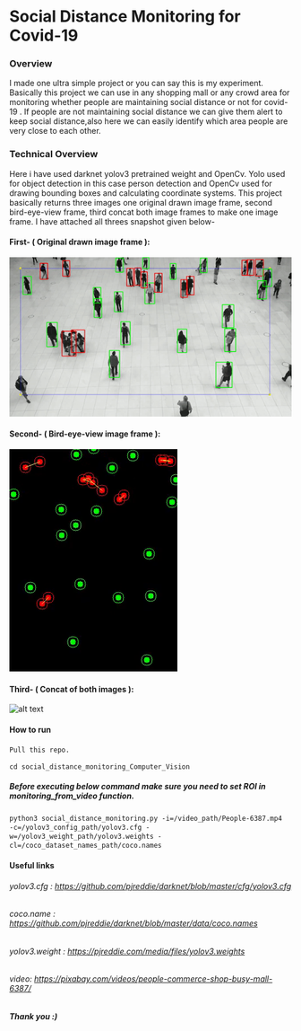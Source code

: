 # Social Distance Monitoring for Covid-19
### Overview

I made one ultra simple project or you can say this is my experiment. Basically this project we can use in any shopping mall or any crowd area for monitoring whether people are maintaining social distance or not for covid-19 . If people are not maintaining social distance we can give them alert to keep social distance,also here we can easily identify which area people are very close to each other.

### Technical Overview

Here i have used darknet yolov3 pretrained weight and OpenCv. Yolo used for object detection in this case person detection and OpenCv used for drawing bounding boxes and calculating coordinate systems. This project basically returns three images one original drawn image frame, second bird-eye-view frame, third concat both image frames to make one image frame. I have attached all threes snapshot given below-

#### First- ( Original drawn image frame ):
![alt text](https://github.com/AMIYAMAITY/social_distance_monitoring_Computer_Vision/blob/master/images/social_distance_monitoring_original_frame.gif "Original drawn image frame")

#### Second- ( Bird-eye-view image frame ):
![alt text](https://github.com/AMIYAMAITY/social_distance_monitoring_Computer_Vision/blob/master/images/social_distance_monitoring_bird_eye_view.gif "Bird-eye-view image frame")

#### Third- ( Concat of both images ):
![alt text](https://github.com/AMIYAMAITY/social_distance_monitoring_Computer_Vision/blob/master/images/social_distancing_monitoring_concat.gif "Concat of both images")

#### How to run

```
Pull this repo.
```
```
cd social_distance_monitoring_Computer_Vision
```
##### Before executing below command make sure you need to set ROI in monitoring_from_video function.
```
python3 social_distance_monitoring.py -i=/video_path/People-6387.mp4  -c=/yolov3_config_path/yolov3.cfg -w=/yolov3_weight_path/yolov3.weights -cl=/coco_dataset_names_path/coco.names
```
#### Useful links
###### yolov3.cfg : https://github.com/pjreddie/darknet/blob/master/cfg/yolov3.cfg
###### coco.name : https://github.com/pjreddie/darknet/blob/master/data/coco.names
###### yolov3.weight : https://pjreddie.com/media/files/yolov3.weights
###### video: https://pixabay.com/videos/people-commerce-shop-busy-mall-6387/

##### Thank you :)
